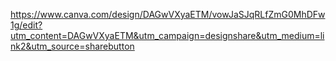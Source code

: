 https://www.canva.com/design/DAGwVXyaETM/vowJaSJqRLfZmG0MhDFw1g/edit?utm_content=DAGwVXyaETM&utm_campaign=designshare&utm_medium=link2&utm_source=sharebutton
